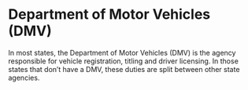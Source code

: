 ---
---

# Department of Motor Vehicles (DMV)

In most states, the Department of Motor Vehicles (DMV) is the agency responsible for vehicle registration, titling and driver licensing. In those states that don’t have a DMV, these duties are split between other state agencies.
